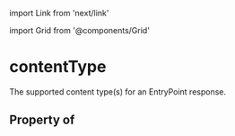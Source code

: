 import Link from 'next/link'
  
import Grid from '@components/Grid'

# contentType

The supported content type(s) for an EntryPoint response.

## Property of



